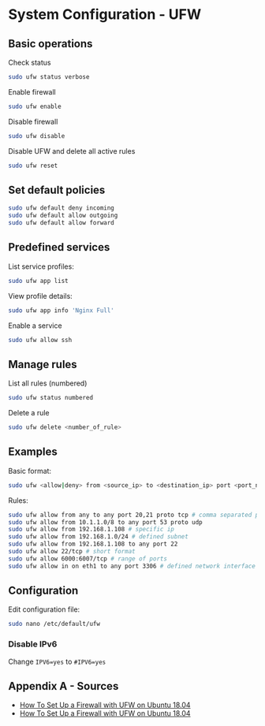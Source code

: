 # System Configuration - UFW

## Basic operations 
Check status
```bash
sudo ufw status verbose
```
Enable firewall
```bash
sudo ufw enable
```
Disable firewall
```bash
sudo ufw disable
```
Disable UFW and delete all active rules
```bash
sudo ufw reset
```

## Set default policies
```bash
sudo ufw default deny incoming
sudo ufw default allow outgoing
sudo ufw default allow forward
```

## Predefined services
List service profiles:
```bash
sudo ufw app list
```
View profile details:
```bash
sudo ufw app info 'Nginx Full'
```
Enable a service
```bash
sudo ufw allow ssh
```

## Manage rules
List all rules (numbered)
```bash
sudo ufw status numbered
```
Delete a rule
```bash
sudo ufw delete <number_of_rule>
```

## Examples
Basic format:
```bash
sudo ufw <allow|deny> from <source_ip> to <destination_ip> port <port_number> proto <tcp|udp>
```
Rules:
```bash
sudo ufw allow from any to any port 20,21 proto tcp # comma separated ports
sudo ufw allow from 10.1.1.0/8 to any port 53 proto udp
sudo ufw allow from 192.168.1.108 # specific ip
sudo ufw allow from 192.168.1.0/24 # defined subnet
sudo ufw allow from 192.168.1.108 to any port 22
sudo ufw allow 22/tcp # short format
sudo ufw allow 6000:6007/tcp # range of ports
sudo ufw allow in on eth1 to any port 3306 # defined network interface
```

## Configuration
Edit configuration file:
```bash
sudo nano /etc/default/ufw
```

### Disable  IPv6
Change `IPV6=yes` to `#IPV6=yes`

## Appendix A - Sources
- [How To Set Up a Firewall with UFW on Ubuntu 18.04](https://www.digitalocean.com/community/tutorials/how-to-set-up-a-firewall-with-ufw-on-ubuntu-18-04)
- [How To Set Up a Firewall with UFW on Ubuntu 18.04](https://linuxize.com/post/how-to-setup-a-firewall-with-ufw-on-ubuntu-18-04/)
